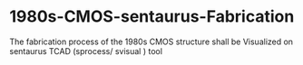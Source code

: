 # 1980s-CMOS-sentaurus-Fabrication
The fabrication process of the 1980s CMOS structure  shall be Visualized on sentaurus TCAD (sprocess/ svisual ) tool 
